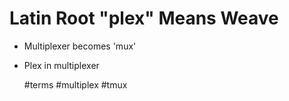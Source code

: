 # Latin Root "plex" Means Weave

* Multiplexer becomes 'mux'
* Plex in multiplexer

    #terms #multiplex #tmux
